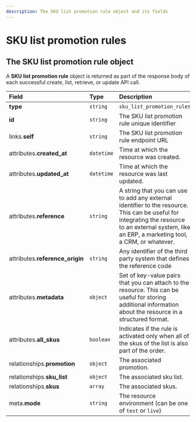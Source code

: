 ```yaml
---
description: The SKU list promotion rule object and its fields
---
```


# SKU list promotion rules

## The SKU list promotion rule object

A **SKU list promotion rule** object is returned as part of the response body of each successful create, list, retrieve, or update API call.

| Field | Type | Description |
| :--- | :--- | :--- |
| **type** | `string` | `sku_list_promotion_rules` |
| **id** | `string` | The SKU list promotion rule unique identifier |
| links.**self** | `string` | The SKU list promotion rule endpoint URL |
| attributes.**created\_at** | `datetime` | Time at which the resource was created. |
| attributes.**updated\_at** | `datetime` | Time at which the resource was last updated. |
| attributes.**reference** | `string` | A string that you can use to add any external identifier to the resource. This can be useful for integrating the resource to an external system, like an ERP, a marketing tool, a CRM, or whatever. |
| attributes.**reference\_origin** | `string` | Any identifier of the third party system that defines the reference code |
| attributes.**metadata** | `object` | Set of key-value pairs that you can attach to the resource. This can be useful for storing additional information about the resource in a structured format. |
| attributes.**all\_skus** | `boolean` | Indicates if the rule is activated only when all of the skus of the list is also part of the order. |
| relationships.**promotion** | `object` | The associated promotion. |
| relationships.**sku\_list** | `object` | The associated sku list. |
| relationships.**skus** | `array` | The associated skus. |
| meta.**mode** | `string` | The resource environment \(can be one of `test` or `live`\) |

